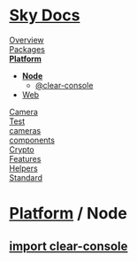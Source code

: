 <!--- This Node was auto-generated using "npx sky readme" --> 

# [Sky Docs](../../README.md)

[Overview](..%2F..%2Fdocs%2FREADME.md)   
[Packages](..%2F..%2F%40pkgs%2FREADME.md)   
**[Platform](..%2F..%2F%40platform%2FREADME.md)**   
* **[Node](..%2F..%2F%40platform%2Fnode%2FREADME.md)**  
   * [@clear-console](..%2F..%2F%40platform%2Fnode%2F%40clear-console%2FREADME.md)
* [Web](..%2F..%2F%40platform%2Fweb%2FREADME.md)
  
[Camera](..%2F..%2F%5Fexamples%2Fcameras%2FSkyPerspectiveCamera%2Fdocs%2FREADME.md)   
[Test](..%2F..%2F%5Fexamples%2Fcameras%2FSkyPerspectiveCamera%2Ftest%2FREADME.md)   
[cameras](..%2F..%2Fcameras%2FREADME.md)   
[components](..%2F..%2Fcomponents%2FREADME.md)   
[Crypto](..%2F..%2Fcrypto%2FREADME.md)   
[Features](..%2F..%2Ffeatures%2FREADME.md)   
[Helpers](..%2F..%2Fhelpers%2FREADME.md)   
[Standard](..%2F..%2Fstandard%2FREADME.md)   

# [Platform](..%2F..%2F%40platform%2FREADME.md) / Node

## [import clear-console](@clear-console/@clear-console.md)